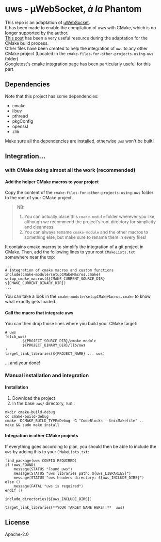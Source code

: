 # uws  -  µWebSocket, *à la* Phantom

This repo is an adaptation of [µWebSocket](https://github.com/uNetworking/uWebSockets).  
It has been made to enable the compilation of uws with CMake, which is no longer supported by the author.  
[This post](https://pabloariasal.github.io/2018/02/19/its-time-to-do-cmake-right/) has been a very useful resource during the adaptation for the CMake build process.  
Other files have been created to help the integration of `uws` to any other CMake project (Located in the `cmake-files-for-other-projects-using-uws` folder)  
[Googletest's cmake integration page](https://github.com/google/googletest/blob/master/googletest/README.md#using-cmake) has been particularly useful for this part.  

## Dependencies  

Note that this project has some dependencies:  
  * cmake    
  * libuv  
  * pthread  
  * pkgConfig  
  * openssl  
  * zlib  

Make sure all the dependencies are installed, otherwise `uws` won't be built!

## Integration...
### with CMake doing almost all the work (recommended)
#### Add the helper CMake macros to your project
Copy the content of the `cmake-files-for-other-projects-using-uws` folder to the root of your CMake project.

> NB:
> 1. You can actually place this `cmake-module` folder wherever you like, although we recommend the project's root directory for simplicity and cleanness.  
> 2. You can always rename `cmake-module` and the other macros to something else, but make sure to rename them in every files!


It contains cmake macros to simplify the integration of a git project in CMake.
Then, add the following lines to your root `CMakeLists.txt` somewhere near the top:
```
...  
# Integration of cmake macros and custom functions
include(cmake-module/setupCMakeMacros.cmake)
setup_cmake_macros(${CMAKE_CURRENT_SOURCE_DIR} ${CMAKE_CURRENT_BINARY_DIR})
...  
```
You can take a look in the `cmake-module/setupCMakeMacros.cmake` to know what exactly gets loaded.

#### Call the macro that integrate uws
You can then drop those lines where you build your CMake target:  
```
# uws
fetch_uws(
        ${PROJECT_SOURCE_DIR}/cmake-module
        ${PROJECT_BINARY_DIR}/lib/uws
)
target_link_libraries(${PROJECT_NAME} ... uws)
```

... and your done!


### Manual installation and integration
#### Installation  

1. Download the project
2. In the base `uws/` directory, run :
```
mkdir cmake-build-debug
cd cmake-build-debug
cmake -DCMAKE_BUILD_TYPE=Debug -G "CodeBlocks - UnixMakefile" ..
make && sudo make install
```
#### Integration in other CMake projects
If everything goes according to plan, you should then be able to include the `uws` by adding this to your `CMakeLists.txt`:  
```
find_package(uws CONFIG REQUIRED)
if (uws_FOUND)
    message(STATUS "Found uws")
    message(STATUS "uws libraries path: ${uws_LIBRARIES}")
    message(STATUS "uws headers directory: ${uws_INCLUDE_DIRS}")
else ()
    message(FATAL "uws is required")
endif ()

include_directories(${uws_INCLUDE_DIRS})

target_link_libraries(**YOUR TARGET NAME HERE!!**  uws)

```

## License
Apache-2.0
